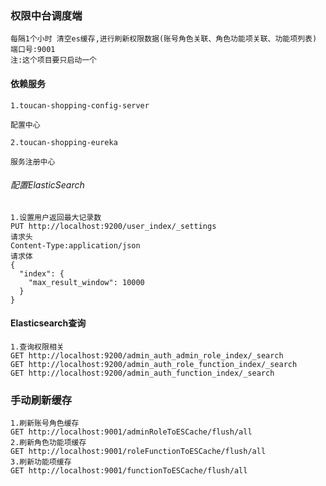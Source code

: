 ### 权限中台调度端
    
    每隔1个小时 清空es缓存,进行刷新权限数据(账号角色关联、角色功能项关联、功能项列表)
    端口号:9001
    注:这个项目要只启动一个
   

#### 依赖服务
    1.toucan-shopping-config-server

    配置中心
    
    2.toucan-shopping-eureka
    
    服务注册中心


###### 配置ElasticSearch

    1.设置用户返回最大记录数
    PUT http://localhost:9200/user_index/_settings
    请求头
    Content-Type:application/json
    请求体
    {
      "index": {
        "max_result_window": 10000
      }
    }



#### Elasticsearch查询

    1.查询权限相关
    GET http://localhost:9200/admin_auth_admin_role_index/_search
    GET http://localhost:9200/admin_auth_role_function_index/_search
    GET http://localhost:9200/admin_auth_function_index/_search
    
    
### 手动刷新缓存
    1.刷新账号角色缓存
    GET http://localhost:9001/adminRoleToESCache/flush/all
    2.刷新角色功能项缓存    
    GET http://localhost:9001/roleFunctionToESCache/flush/all
    3.刷新功能项缓存
    GET http://localhost:9001/functionToESCache/flush/all
    
    